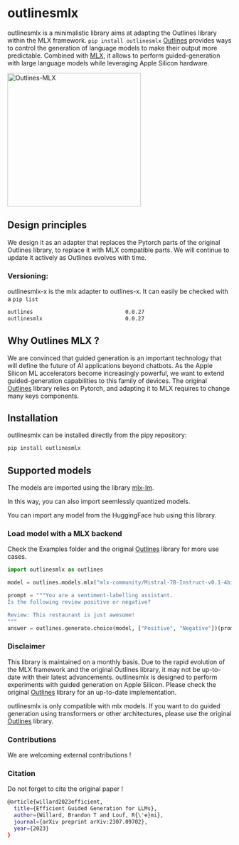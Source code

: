 
# outlinesmlx

outlinesmlx is a minimalistic library aims at adapting the Outlines library within the MLX framework. `pip install outlinesmlx`
[Outlines](https://github.com/outlines-dev/outlines/) provides ways to control the generation of language models to make their output more predictable.
Combined with [MLX](https://github.com/ml-explore/mlx), it allows to perform guided-generation with large language models while leveraging Apple Silicon hardware. 

<img src="https://raw.githubusercontent.com/sacha-ichbiah/outlines-mlx/main/logo.png" alt="Outlines-MLX" width=300></img>

## Design principles

We design it as an adapter that replaces the Pytorch parts of the original Outlines library, to replace it with MLX compatible parts.
We will continue to update it actively as Outlines evolves with time. 

### Versioning: 
outlinesmlx-x is the mlx adapter to outlines-x. It can easily be checked with a `pip list`
``` bash
outlines                             0.0.27
outlinesmlx                          0.0.27 
```

## Why Outlines MLX ?

We are convinced that guided generation is an important technology that will define the future of AI applications beyond chatbots. As the Apple Silicon ML accelerators  become increasingly powerful, we want to extend guided-generation capabilities to this family of devices. The original [Outlines](https://github.com/outlines-dev/outlines/) library relies on Pytorch, and adapting it to MLX requires to change many keys components.

## Installation

outlinesmlx can be installed directly from the pipy repository:

``` bash
pip install outlinesmlx
```


## Supported models

The models are imported using the library [mlx-lm](https://github.com/ml-explore/mlx-examples/tree/main/llms/).

In this way, you can also import seemlessly quantized models. 

You can import any model from the HuggingFace hub using this library. 


### Load model with a MLX backend

Check the Examples folder and the original [Outlines](https://github.com/outlines-dev/outlines/) library for more use cases.

``` python
import outlinesmlx as outlines

model = outlines.models.mlx("mlx-community/Mistral-7B-Instruct-v0.1-4bit-mlx")

prompt = """You are a sentiment-labelling assistant.
Is the following review positive or negative?

Review: This restaurant is just awesome!
"""
answer = outlines.generate.choice(model, ["Positive", "Negative"])(prompt)
```


### Disclaimer

This library is maintained on a monthly basis. Due to the rapid evolution of the MLX framework and the original Outlines library, it may not be up-to-date with their latest advancements. outlinesmlx is designed to perform experiments with guided generation on Apple Silicon. Please check the original [Outlines](https://github.com/outlines-dev/outlines/) library for an up-to-date implementation. 

outlinesmlx is only compatible with mlx models. If you want to do guided generation using transformers or other architectures, please use the original [Outlines](https://github.com/outlines-dev/outlines/) library.

### Contributions

We are welcoming external contributions !


### Citation

Do not forget to cite the original paper !

``` bash
@article{willard2023efficient,
  title={Efficient Guided Generation for LLMs},
  author={Willard, Brandon T and Louf, R{\'e}mi},
  journal={arXiv preprint arXiv:2307.09702},
  year={2023}
}
```
